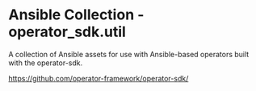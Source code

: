 # Ansible Collection - operator_sdk.util

A collection of Ansible assets for use with Ansible-based operators
built with the operator-sdk.

https://github.com/operator-framework/operator-sdk/
